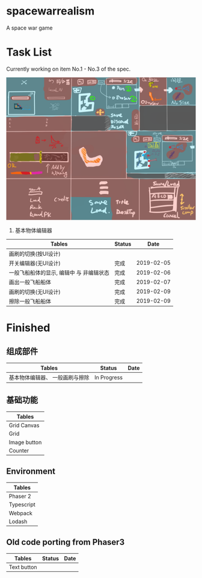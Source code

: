 # spacewarrealism
A space war game

# Task List

Currently working on item No.1 - No.3 of the spec.

![Specification](/assets/spec/实派宇宙III.png "Specification")

1. 基本物体编辑器

Tables | Status | Date
--- | --- | ---
画刷的切换(按UI设计)						|
开关编辑器(无UI设计)      				| 完成 | 2019-02-05
一般飞船船体的显示, 编辑中 与 非编辑状态  	| 完成 | 2019-02-06
画出一般飞船船体							| 完成 | 2019-02-07
画刷的切换(无UI设计)						| 完成 | 2019-02-09
擦除一般飞船船体							| 完成 | 2019-02-09

# Finished

## 组成部件

| Tables | Status 	| Date
| ------ | ------ 	| ---
| 基本物体编辑器、	一般画刷与擦除	| In Progress

## 基础功能

| Tables
| ------
| Grid Canvas 			
| Grid			
| Image button 	
| Counter		

## Environment

| Tables 
| ------ 
| Phaser 2 			
| Typescript 		
| Webpack 			
| Lodash			

## Old code porting from Phaser3

| Tables | Status 	| Date
| ------ | ------ 	| ---
| Text button 		|
